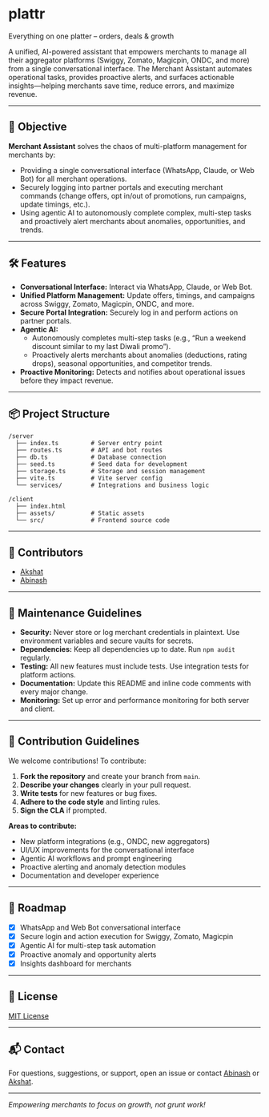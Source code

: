 # plattr
Everything on one platter – orders, deals & growth

A unified, AI-powered assistant that empowers merchants to manage all their aggregator platforms (Swiggy, Zomato, Magicpin, ONDC, and more) from a single conversational interface. The Merchant Assistant automates operational tasks, provides proactive alerts, and surfaces actionable insights—helping merchants save time, reduce errors, and maximize revenue.

---

## 🚀 Objective

**Merchant Assistant** solves the chaos of multi-platform management for merchants by:
- Providing a single conversational interface (WhatsApp, Claude, or Web Bot) for all merchant operations.
- Securely logging into partner portals and executing merchant commands (change offers, opt in/out of promotions, run campaigns, update timings, etc.).
- Using agentic AI to autonomously complete complex, multi-step tasks and proactively alert merchants about anomalies, opportunities, and trends.

---

## 🛠️ Features

- **Conversational Interface:** Interact via WhatsApp, Claude, or Web Bot.
- **Unified Platform Management:** Update offers, timings, and campaigns across Swiggy, Zomato, Magicpin, ONDC, and more.
- **Secure Portal Integration:** Securely log in and perform actions on partner portals.
- **Agentic AI:** 
  - Autonomously completes multi-step tasks (e.g., “Run a weekend discount similar to my last Diwali promo”).
  - Proactively alerts merchants about anomalies (deductions, rating drops), seasonal opportunities, and competitor trends.
- **Proactive Monitoring:** Detects and notifies about operational issues before they impact revenue.

---

## 📦 Project Structure

```
/server
  ├── index.ts         # Server entry point
  ├── routes.ts        # API and bot routes
  ├── db.ts            # Database connection
  ├── seed.ts          # Seed data for development
  ├── storage.ts       # Storage and session management
  ├── vite.ts          # Vite server config
  └── services/        # Integrations and business logic

/client
  ├── index.html
  ├── assets/          # Static assets
  └── src/             # Frontend source code
```

---

## 👥 Contributors

- [Akshat](https://github.com/akkigupta97)
- [Abinash](https://github.com/abinashsena)

---

## 📝 Maintenance Guidelines

- **Security:** Never store or log merchant credentials in plaintext. Use environment variables and secure vaults for secrets.
- **Dependencies:** Keep all dependencies up to date. Run `npm audit` regularly.
- **Testing:** All new features must include tests. Use integration tests for platform actions.
- **Documentation:** Update this README and inline code comments with every major change.
- **Monitoring:** Set up error and performance monitoring for both server and client.

---

## 🤝 Contribution Guidelines

We welcome contributions! To contribute:

1. **Fork the repository** and create your branch from `main`.
2. **Describe your changes** clearly in your pull request.
3. **Write tests** for new features or bug fixes.
4. **Adhere to the code style** and linting rules.
5. **Sign the CLA** if prompted.

**Areas to contribute:**
- New platform integrations (e.g., ONDC, new aggregators)
- UI/UX improvements for the conversational interface
- Agentic AI workflows and prompt engineering
- Proactive alerting and anomaly detection modules
- Documentation and developer experience

---

## 🧭 Roadmap

- [X] WhatsApp and Web Bot conversational interface
- [X] Secure login and action execution for Swiggy, Zomato, Magicpin
- [X] Agentic AI for multi-step task automation
- [X] Proactive anomaly and opportunity alerts
- [X] Insights dashboard for merchants

---

## 📄 License

[MIT License](LICENSE)

---

## 📬 Contact

For questions, suggestions, or support, open an issue or contact [Abinash](mailto:abinashsena@gmail.com) or [Akshat](mailto:akshat28101997@gmail.com).

---

*Empowering merchants to focus on growth, not grunt work!*
